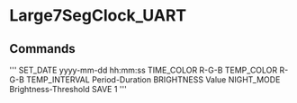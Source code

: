 # Large7SegClock_UART

## Commands

'''
SET_DATE yyyy-mm-dd hh:mm:ss
TIME_COLOR R-G-B
TEMP_COLOR R-G-B
TEMP_INTERVAL Period-Duration
BRIGHTNESS Value
NIGHT_MODE Brightness-Threshold
SAVE 1
'''
